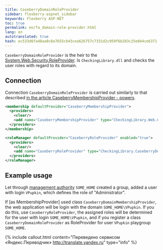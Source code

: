 ```yaml
--- 
title: CaseberryDomainRoleProvider 
sidebar: flexberry-aspnet_sidebar 
keywords: Flexberry ASP-NET 
toc: true 
permalink: en/fa_domain-role-provider.html 
lang: en 
autotranslated: true 
hash: ec533d6fa48aa0c8a7655cb43cea626757c7331d2c959f6b283c25e044ce6371 
--- 
```


`CaseberryDomainRoleProvider` is the heir to the [System.Web.Security.RoleProvider](http://msdn.microsoft.com/ru-ru/library/system.web.security.roleprovider.aspx). Is `CheckingLibrary.dll` and checks the user roles with regard to its domain. 

## Connection 

Connection `CaseberryDomainRoleProvider` is carried out similarly to that described [in the article CaseberryMembershipProvider - powers](fa_membership-provider.html). 

```xml
<membership defaultProvider="CaseberryMembershipProvider">
  <providers>
	<clear/>
	<add name="CaseberryMembershipProvider" type="CheckingLibrary.Web.CaseberryDomainMembershipProvider" applicationName="SLAuthSample" />
  </providers>
</membership>

<roleManager defaultProvider="CaseberryRoleProvider" enabled="true">
  <providers>
	<clear/>
	<add name="CaseberryRoleProvider" type="CheckingLibrary.CaseberryDomainRoleProvider"/>
  </providers>
</roleManager>
``` 

## Example usage 

Let through [management authority](efs_security-console.html) `SOME_HOME` created a group, added a user with login `VPupkin`, which defines the role of "Administrator". 

If [as MembershipProvider] used class `CaseberryDomainMembershipProvider`, the web application will be login with the domain `SOME_HOME\VPupkin`. If you do this, use `CaseberryRoleProvider`, the assigned roles will be determined for the user with login `SOME_HOME\VPupkin`, and if you register a class `CaseberryDomainRoleProvider` as RoleProvider for user `VPupkin` playgroup `SOME_HOME`. 



{% include callout.html content="Переведено сервисом «Яндекс.Переводчик» <http://translate.yandex.ru>" type="info" %}